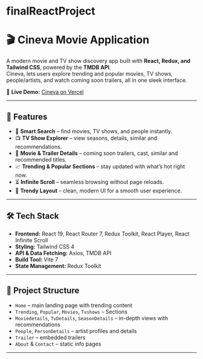 # finalReactProject
# 🎬 Cineva Movie Application

A modern movie and TV show discovery app built with **React, Redux, and Tailwind CSS**, powered by the **TMDB API**.  
Cineva, lets users explore trending and popular movies, TV shows, people/artists, and watch coming soon trailers, all in one sleek interface.  

🔗 **Live Demo:** [Cineva on Vercel](https://cineva-woad.vercel.app)

---

## 🚀 Features
- 🔎 **Smart Search** – find movies, TV shows, and people instantly.  
- 📺 **TV Show Explorer** – view seasons, details, similar and recommendations.  
- 🎥 **Movie & Trailer Details** – coming soon trailers, cast, similar and recommended titles.  
- 📈 **Trending & Popular Sections** – stay updated with what’s hot right now.  
- ⏳ **Infinite Scroll** – seamless browsing without page reloads.  
- 🎨 **Trendy Layout** – clean, modern UI for a smooth user experience.  

---

## 🛠️ Tech Stack
- **Frontend:** React 19, React Router 7, Redux Toolkit, React Player, React Infinite Scroll  
- **Styling:** Tailwind CSS 4  
- **API & Data Fetching:** Axios, TMDB API  
- **Build Tool:** Vite 7  
- **State Management:** Redux Toolkit  

---

## 📂 Project Structure
- `Home` – main landing page with trending content  
- `Trending`, `Popular`, `Movies`, `Tvshows` – Sections  
- `Moviedetails`, `TvDetails`, `SeasonDetails` – in-depth views with recommendations  
- `People`, `PersonDetails` – artist profiles and details  
- `Trailer` – embedded trailers  
- `About` & `Contact` – static info pages  

---
